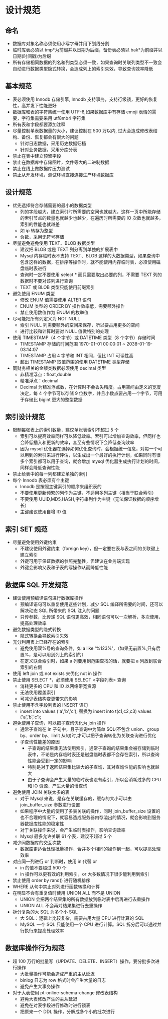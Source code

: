 # 设计规范

## 命名

- 数据库对象名称必须使用小写字母并用下划线分割
- 临时库表必须以 tmp\*为前缀并以日期为后缀，备份表必须以 bak\*为前缀并以日期(时间戳)为后缀
- 所有存储相同数据的列名和列类型必须一致，如果查询时关联列类型不一致会自动进行数据类型隐式转换，会造成列上的索引失效，导致查询效率降低

## 基本规范

- 表必须使用 Innodb 存储引擎, Innodb 支持事务，支持行级锁，更好的恢复性，高并发下性能更好
- 数据库和表的字符集统一使用 UTF-8,如果数据库中有存储 emoji 表情的需要，字符集需要采用 utf8mb4 字符集
- 所有表和字段都要添加注释
- 尽量控制单表数据量的大小，建议控制在 500 万以内, 过大会造成修改表结构、备份、恢复都会有很大的问题
  - 针对日志数据，采用历史数据归档
  - 针对业务数据，采用分库分表
- 禁止在表中建立预留字段
- 禁止在数据库中存储图片，文件等大的二进制数据
- 禁止在线上做数据库压力测试
- 禁止从开发环境，测试环境直接连接生产环境数据库

## 设计规范

- 优先选择符合存储需要的最小的数据类型
  - 列的字段越大，建立索引时所需要的空间也就越大，这样一页中所能存储的索引节点的数量也就越少也越少，在遍历时所需要的 IO 次数也就越多，索引的性能也就越差
  - 如 ip 转存为整型
  - 负数，采用无符号存储
- 尽量避免避免使用 TEXT、BLOB 数据类型
  - 建议把 BLOB 或是 TEXT 列分离到单独的扩展表中
  - Mysql 内存临时表不支持 TEXT、BLOB 这样的大数据类型，如果查询中包含这样的数据，在排序等操作时，就不能使用内存临时表，必须使用磁盘临时表进行
  - 查询时一定不要使用 select \* 而只需要取出必要的列，不需要 TEXT 列的数据时不要对该列进行查询
  - TEXT 或 BLOB 类型只能使用前缀索引
- 避免使用 ENUM 类型
  - 修改 ENUM 值需要使用 ALTER 语句
  - ENUM 类型的 ORDER BY 操作效率低，需要额外操作
  - 禁止使用数值作为 ENUM 的枚举值
- 尽可能把所有列定义为 NOT NULL
  - 索引 NULL 列需要额外的空间来保存，所以要占用更多的空间
  - 进行比较和计算时要对 NULL 值做特别的处理
- 使用 TIMESTAMP（4 个字节）或 DATETIME 类型（8 个字节）存储时间
  - TIMESTAMP 存储的时间范围 1970-01-01 00:00:01 ~ 2038-01-19-03:14:07
  - TIMESTAMP 占用 4 字节和 INT 相同，但比 INT 可读性高
  - 超出 TIMESTAMP 取值范围的使用 DATETIME 类型存储
- 同财务相关的金额类数据必须使用 decimal 类型
  - 非精准浮点：float,double
  - 精准浮点：decimal
  - Decimal 为精准浮点数，在计算时不会丢失精度。占用空间由定义的宽度决定，每 4 个字节可以存储 9 位数字，并且小数点要占用一个字节，可用于存储比 bigint 更大的整型数据

## 索引设计规范

- 限制每张表上的索引数量，建议单张表索引不超过 5 个
  - 索引可以提高效率同样可以降低效率。索引可以增加查询效率，但同样也会降低插入和更新的效率，甚至有些情况下会降低查询效率
  - 因为 mysql 优化器在选择如何优化查询时，会根据统一信息，对每一个可以用到的索引来进行评估，以生成出一个最好的执行计划，如果同时有很多个索引都可以用于查询，就会增加 mysql 优化器生成执行计划的时间，同样会降低查询性能
- 禁止给表中的每一列都建立单独的索引
- 每个 Innodb 表必须有个主键
  - Innodb 是按照主键索引的顺序来组织表的
  - 不要使用更新频繁的列作为主键，不适用多列主键（相当于联合索引）
  - 不要使用 UUID,MD5,HASH,字符串列作为主键（无法保证数据的顺序增长）
  - 主键建议使用自增 ID 值

## 索引 SET 规范

- 尽量避免使用外键约束
  - 不建议使用外键约束（foreign key），但一定要在表与表之间的关联键上建立索引
  - 外键可用于保证数据的参照完整性，但建议在业务端实现
  - 外键会影响父表和子表的写操作从而降低性能

## 数据库 SQL 开发规范

- 建议使用预编译语句进行数据库操作
  - 预编译语句可以重复使用这些计划，减少 SQL 编译所需要的时间，还可以解决动态 SQL 所带来的 SQL 注入的问题
  - 只传参数，比传递 SQL 语句更高效，相同语句可以一次解析，多次使用，提高处理效率
- 避免数据类型的隐式转换
  - 隐式转换会导致索引失效
- 充分利用表上已经存在的索引
  - 避免使用双%号的查询条件，如 a like '%123%'，（如果无前置%,只有后置%，是可以用到列上的索引的）
  - 在定义联合索引时，如果 a 列要用到范围查找的话，就要把 a 列放到联合索引的右侧
- 使用 left join 或 not exists 来优化 not in 操作
- 禁止使用 SELECT \*，必须使用 SELECT <字段列表> 查询
  - 消耗更多的 CPU 和 IO 以网络带宽资源
  - 无法使用覆盖索引
  - 可减少表结构变更带来的影响
- 禁止使用不含字段列表的 INSERT 语句
  - insert into values ('a','b','c'); 替换为 insert into t(c1,c2,c3) values ('a','b','c');
- 避免使用子查询，可以把子查询优化为 join 操作
  - 通常子查询在 in 子句中，且子查询中为简单 SQL(不包含 union、group by、order by、limit 从句)时,才可以把子查询转化为关联查询进行优化
  - 子查询性能差的原因
    - 子查询的结果集无法使用索引，通常子查询的结果集会被存储到临时表中，不论是内存临时表还是磁盘临时表都不会存在索引，所以查询性能会受到一定的影响
    - 特别是对于返回结果集比较大的子查询，其对查询性能的影响也就越大
    - 由于子查询会产生大量的临时表也没有索引，所以会消耗过多的 CPU 和 IO 资源，产生大量的慢查询
- 避免使用 JOIN 关联太多的表
  - 对于 Mysql 来说，是存在关联缓存的，缓存的大小可以由 join_buffer_size 参数进行设置
  - 如果程序中大量的使用了多表关联的操作，同时 join_buffer_size 设置的也不合理的情况下，就容易造成服务器内存溢出的情况，就会影响到服务器数据库性能的稳定性
  - 对于关联操作来说，会产生临时表操作，影响查询效率
  - Mysql 最多允许关联 61 个表，建议不超过 5 个
- 减少同数据库的交互次数
  - 数据库更适合处理批量操作，合并多个相同的操作到一起，可以提高处理效率
- 对应同一列进行 or 判断时，使用 in 代替 or
  - in 的值不要超过 500 个
  - in 操作可以更有效的利用索引，or 大多数情况下很少能利用到索引
- 禁止使用 order by rand() 进行随机排序
- WHERE 从句中禁止对列进行函数转换和计算
- 在明显不会有重复值时使用 UNION ALL 而不是 UNION
  - UNION 会把两个结果集的所有数据放到临时表中后再进行去重操作
  - UNION ALL 不会再对结果集进行去重操作
- 拆分复杂的大 SQL 为多个小 SQL
  - 大 SQL：逻辑上比较复杂，需要占用大量 CPU 进行计算的 SQL
  - MySQL 一个 SQL 只能使用一个 CPU 进行计算。SQL 拆分后可以通过并行执行来提高处理效率

## 数据库操作行为规范

- 超 100 万行的批量写（UPDATE、DELETE、INSERT）操作，要分批多次进行操作
  - 大批量操作可能会造成严重的主从延迟
  - binlog 日志为 row 格式时会产生大量的日志
  - 避免产生大事务操作
- 对于大表使用 pt-online-schema-change 修改表结构
  - 避免大表修改产生的主从延迟
  - 避免在对表字段进行修改时进行锁表
  - 把原来一个 DDL 操作，分解成多个小的批次进行
